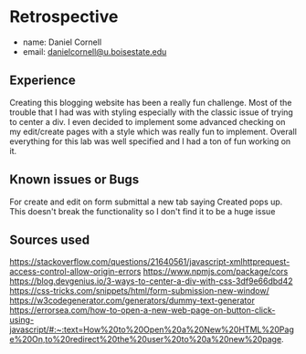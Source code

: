 # Retrospective

- name: Daniel Cornell
- email: danielcornell@u.boisestate.edu

## Experience

Creating this blogging website has been a really fun challenge. Most of the trouble that I had was with styling
especially with the classic issue of trying to center a div. I even decided to implement some advanced checking
on my edit/create pages with a style which was really fun to implement. Overall everything for this lab was well
specified and I had a ton of fun working on it.

## Known issues or Bugs

For create and edit on form submittal a new tab saying Created pops up. This doesn't break the functionality
so I don't find it to be a huge issue

## Sources used

https://stackoverflow.com/questions/21640561/javascript-xmlhttprequest-access-control-allow-origin-errors
https://www.npmjs.com/package/cors
https://blog.devgenius.io/3-ways-to-center-a-div-with-css-3df9e66dbd42
https://css-tricks.com/snippets/html/form-submission-new-window/
https://w3codegenerator.com/generators/dummy-text-generator
https://errorsea.com/how-to-open-a-new-web-page-on-button-click-using-javascript/#:~:text=How%20to%20Open%20a%20New%20HTML%20Page%20On,to%20redirect%20the%20user%20to%20a%20new%20page.
